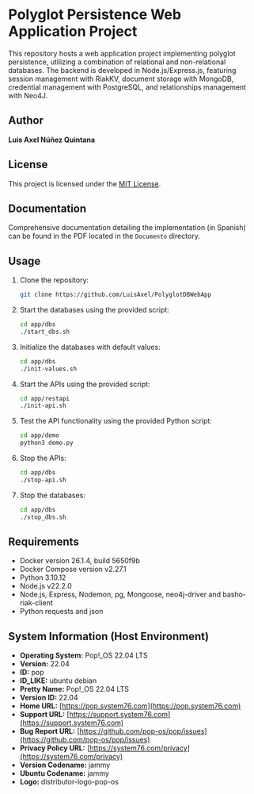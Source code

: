 # Polyglot Persistence Web Application Project

This repository hosts a web application project implementing polyglot persistence, utilizing a combination of relational and non-relational databases. The backend is developed in Node.js/Express.js, featuring session management with RiakKV, document storage with MongoDB, credential management with PostgreSQL, and relationships management with Neo4J.

## Author
**Luis Axel Núñez Quintana**

## License
This project is licensed under the [MIT License](./LICENSE).

## Documentation
Comprehensive documentation detailing the implementation (in Spanish) can be found in the PDF located in the `Documento` directory.

## Usage

1. Clone the repository:
    ```bash
    git clone https://github.com/LuisAxel/PolyglotDBWebApp
    ```

2. Start the databases using the provided script:
    ```bash
    cd app/dbs
    ./start_dbs.sh
    ```

3. Initialize the databases with default values:
    ```bash
    cd app/dbs
    ./init-values.sh
    ```

4. Start the APIs using the provided script:
    ```bash
    cd app/restapi
    ./init-api.sh
    ```

5. Test the API functionality using the provided Python script:
    ```bash
    cd app/demo
    python3 demo.py
    ```

6. Stop the APIs:
    ```bash
    cd app/dbs
    ./stop-api.sh
    ```

7. Stop the databases:
    ```bash
    cd app/dbs
    ./stop_dbs.sh
    ```

## Requirements
- Docker version 26.1.4, build 5650f9b
- Docker Compose version v2.27.1
- Python 3.10.12
- Node.js v22.2.0
- Node.js, Express, Nodemon, pg, Mongoose, neo4j-driver and basho-riak-client
- Python requests and json

## System Information (Host Environment)
- **Operating System:** Pop!_OS 22.04 LTS
- **Version:** 22.04
- **ID:** pop
- **ID_LIKE:** ubuntu debian
- **Pretty Name:** Pop!_OS 22.04 LTS
- **Version ID:** 22.04
- **Home URL:** [https://pop.system76.com](https://pop.system76.com)
- **Support URL:** [https://support.system76.com](https://support.system76.com)
- **Bug Report URL:** [https://github.com/pop-os/pop/issues](https://github.com/pop-os/pop/issues)
- **Privacy Policy URL:** [https://system76.com/privacy](https://system76.com/privacy)
- **Version Codename:** jammy
- **Ubuntu Codename:** jammy
- **Logo:** distributor-logo-pop-os
